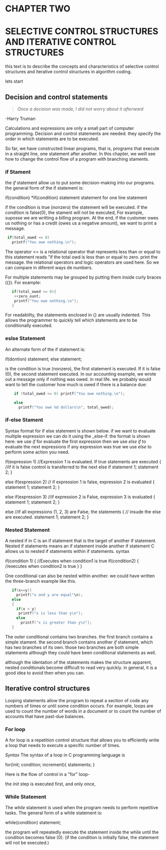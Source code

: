 # CHAPTER TWO 
# SELECTIVE CONTROL STRUCTURES AND ITERATIVE CONTROL STRUCTURES 

this text is to describe the concepts and characteristics of selective control
structures  and iterative control structures in algorithm coding. 

lets start 

## Decision and control statements 

>_Once a decision was made, I did not worry about it afterward_

   -Harry Truman  

Calculations and expressions are only a small part of computer programming. 
Decision and control statements are needed. they specify the order in which 
statements are to be executed.

So far, we have constructed linear programs, that is, programs that execute 
in a straight line, one statement after another. In this chapter, we weill see
how to change the control flow of a program with branching staments.

### if Stament 

the _if_ statement allow us to put some decision-making into our programs. the
general form of the if statement is: 

   if(condition)     *if(condition) statement
       statement      for one line statement 

if the condition is true (nonzero) the statement will be executed. if the 
condition is false(0), the stament will not be executed, For example, suposse 
we are writting a billing program. At the end, if the customer owes us nothing
or has a credit (owes us a negative amount), we want to print a message.

```C
 if(total_owed <= 0)
   printf("You owe nothing.\n");
```

The operator <= is a relational operator that represents less than or equal to
this statement reads "if the total owd is less than or equal to zero. print
the message. the relational operators and logic operators are used here. 
So we can compare in diferent ways de numbers. 

For multiple statements may be grouped by putting them inside curly braces 
({}). For example:

  ```C
     if(total_owed <= 0){
      ++zero_ount;
      printf("You owe nothing.\n");
     }
  ```

For readability, the statements enclosed in {} are usually indented. This 
allows the programmer to quickly tell which statements are to be 
conditionally executed.

### eslse Statement 

An alternate form of the if statement is:

   if(dontion)
      statement;
   else 
      statement;
   
  is the condition is true (nonzero), the first statement is executed. If it 
is false (0), the second statement executed. In our accounting example, we 
wrote out a message only if nothing was owed. in real life. we probably would
want to tell the customer how much is owed if there is a balance due: 

 ``` C
     if (total_owed <= 0) printf("You owe nothing.\n");

     else
       printf("You owe %d dollars\n", total_owed);
 ```
### if-else Stament 

 Syntax format for if else statement is shown below.
 if we want to evaluate multiple expression we can do it using the _else-if. 
 the format is shown here:
 we use *if* for evaluate the first expression 
 then we use *else if* to evaluate the next expressions
 if any expression was true we use *else* to perform some action you need.


 if(expression 1) //Expression 1 is evaluated. If true statements are executed
 {                //if it is false control is transferred to the next else if
   statement 1;
   statement 2;
 }                                   
 
 else if(expression 2)  // if expression 1 is false, expression 2 is evaluated
 {
   statement 1;
   statement 2;
 }

 else if(expression 3) //if expression 2 is False, expression 3 is evaluated
 {
   statement 1;
   statement 2;
 }

 else                //if all expressions (1, 2, 3) are False, the statements
 {                   // insude the else are executed.
   statement 1;
   statement 2;
 }

 ### Nested Statement 

A nested if in C is an if statement that is the target of another if 
statement. Nested if statements means an if statement inside another if 
statement C allows us to nested if statements within if statements. 
 syntax

 if(condition 1)
 {
   //Executes when condition1 is true
   if(condition2)
   {
      //executes when condition2 is true
   }
 }

 One conditional can also be nested within another. we could have written 
the three-branch example like this.

``` C
   if(x==y))
     printf("x and y are equal"\n);
   else
   {
     if(x < y)
      printf("x is less than y\n");
     else
       printf("x is greater than y\n");
   }
```

 The outer conditional contains two branches. the first branch contains a
simple stament. the second branch contains another _if_ statement, which has
two branches of its own. those two branches are both simple statements 
although they could have been conditional statements as well.

 although the identation of the statements makes the structure apparent,
nested conditionals become difficult to read very quickly. in general, it is 
a good idea to avoid then when you can.

## Iterative control structures 

 Looping statements allow the program to repeat a section of code any numbers
of times or until some condition occurs. For example, loops are used to count 
the number of words in a document or to count the number of accounts that 
have past-due balances. 

### For loop 

A for loop is a repetition control structure that allows you to efficiently 
write a loop that needs to execute a specific number of times. 

  _Syntax_ 
The syntax of a loop in C programming language is 

 for(init; condition; increment){
    statements;
 } 
 
Here is the flow of control in a "for" loop-

 the init step is executed first, and only once, 

### While Statement 

 The _while_ statement is used when the program needs to perform repetitive 
tasks. The general form of a while statement is: 

  while(condition)
    statement;

 the program will repeatedly execute the statement inside the while until
the condition becomes false (0). (if the condition is initially false, the 
statement will not be executed.) 

















